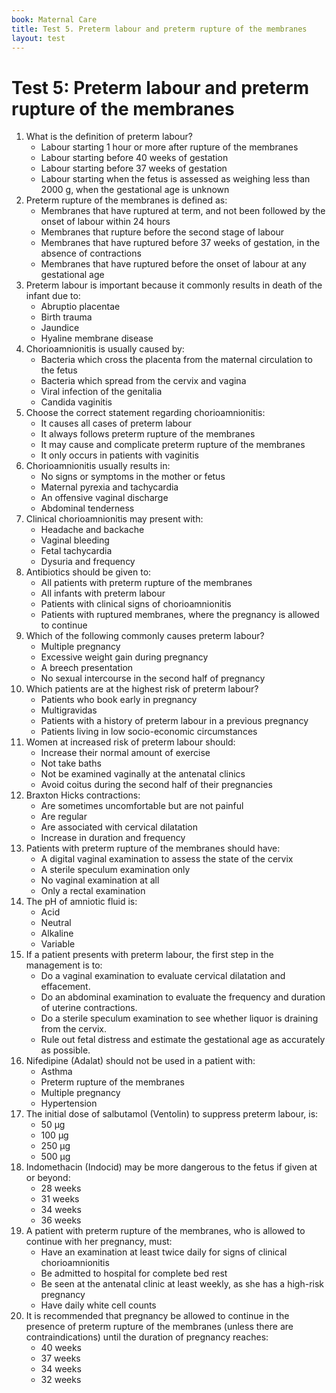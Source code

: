 ```yaml
---
book: Maternal Care
title: Test 5. Preterm labour and preterm rupture of the membranes
layout: test
---
```


# Test 5: Preterm labour and preterm rupture of the membranes

1.	What is the definition of preterm labour?
	-	Labour starting 1 hour or more after rupture of the membranes
	-	Labour starting before 40 weeks of gestation
	+	Labour starting before 37 weeks of gestation
	-	Labour starting when the fetus is assessed as weighing less than 2000 g, when the gestational age is unknown
2.	Preterm rupture of the membranes is defined as:
	-	Membranes that have ruptured at term, and not been followed by the onset of labour within 24 hours
	-	Membranes that rupture before the second stage of labour
	+	Membranes that have ruptured before 37 weeks of gestation, in the absence of contractions
	-	Membranes that have ruptured before the onset of labour at any gestational age
3.	Preterm labour is important because it commonly results in death of the infant due to:
	-	Abruptio placentae
	+	Birth trauma
	-	Jaundice
	-	Hyaline membrane disease
4.	Chorioamnionitis is usually caused by:
	-	Bacteria which cross the placenta from the maternal circulation to the fetus
	-	Bacteria which spread from the cervix and vagina
	-	Viral infection of the genitalia
	+	Candida vaginitis
5.	Choose the correct statement regarding chorioamnionitis:
	-	It causes all cases of preterm labour
	-	It always follows preterm rupture of the membranes
	+	It may cause and complicate preterm rupture of the membranes
	-	It only occurs in patients with vaginitis
6.	Chorioamnionitis usually results in:
	+	No signs or symptoms in the mother or fetus
	-	Maternal pyrexia and tachycardia
	-	An offensive vaginal discharge
	-	Abdominal tenderness
7.	Clinical chorioamnionitis may present with:
	-	Headache and backache
	-	Vaginal bleeding
	+	Fetal tachycardia
	-	Dysuria and frequency
8.	Antibiotics should be given to:
	-	All patients with preterm rupture of the membranes
	-	All infants with preterm labour
	+	Patients with clinical signs of chorioamnionitis
	-	Patients with ruptured membranes, where the pregnancy is allowed to continue
9.	Which of the following commonly causes preterm labour?
	+	Multiple pregnancy
	-	Excessive weight gain during pregnancy
	-	A breech presentation
	-	No sexual intercourse in the second half of pregnancy
10.	Which patients are at the highest risk of preterm labour?
	-	Patients who book early in pregnancy
	-	Multigravidas
	+	Patients with a history of preterm labour in a previous pregnancy
	-	Patients living in low socio-economic circumstances
11.	Women at increased risk of preterm labour should:
	-	Increase their normal amount of exercise
	-	Not take baths
	-	Not be examined vaginally at the antenatal clinics
	+	Avoid coitus during the second half of their pregnancies
12.	Braxton Hicks contractions:
	+	Are sometimes uncomfortable but are not painful
	-	Are regular
	-	Are associated with cervical dilatation
	-	Increase in duration and frequency
13.	Patients with preterm rupture of the membranes should have:
	-	A digital vaginal examination to assess the state of the cervix
	+	A sterile speculum examination only
	-	No vaginal examination at all
	-	Only a rectal examination
14.	The pH of amniotic fluid is:
	-	Acid
	-	Neutral
	+	Alkaline
	-	Variable
15.	If a patient presents with preterm labour, the first step in the management is to:
	-	Do a vaginal examination to evaluate cervical dilatation and effacement.
	-	Do an abdominal examination to evaluate the frequency and duration of uterine contractions.
	-	Do a sterile speculum examination to see whether liquor is draining from the cervix.
	+	Rule out fetal distress and estimate the gestational age as accurately as possible.
16.	Nifedipine (Adalat) should not be used in a patient with:
	-	Asthma
	-	Preterm rupture of the membranes
	-	Multiple pregnancy
	+	Hypertension
17.	The initial dose of salbutamol (Ventolin) to suppress preterm labour, is:
	-	50 µg
	-	100 µg
	+	250 µg
	-	500 µg
18.	Indomethacin (Indocid) may be more dangerous to the fetus if given at or beyond:
	-	28 weeks
	+	31 weeks
	-	34 weeks
	-	36 weeks
19.	A patient with preterm rupture of the membranes, who is allowed to continue with her pregnancy, must:
	+	Have an examination at least twice daily for signs of clinical chorioamnionitis
	-	Be admitted to hospital for complete bed rest
	-	Be seen at the antenatal clinic at least weekly, as she has a high-risk pregnancy
	-	Have daily white cell counts
20.	It is recommended that pregnancy be allowed to continue in the presence of preterm rupture of the membranes (unless there are contraindications) until the duration of pregnancy reaches:
	-	40 weeks
	-	37 weeks
	+	34 weeks
	-	32 weeks
